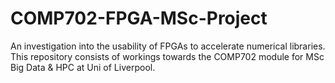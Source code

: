 # COMP702-FPGA-MSc-Project
An investigation into the usability of FPGAs to accelerate numerical libraries. This repository consists of workings towards the COMP702 module for MSc Big Data &amp; HPC at Uni of Liverpool.
